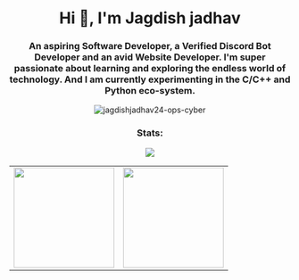 

<h1 align="center">Hi 👋, I'm Jagdish jadhav</h1>
<h3 align="center">An aspiring Software Developer, a Verified Discord Bot Developer and an avid Website Developer. I'm super passionate about learning and exploring the endless world of technology. And I am currently experimenting in the C/C++ and Python eco-system.</h3>
<p align="center"> <img src="https://komarev.com/ghpvc/?username=jagdishjadhav24-ops-cyber" alt="jagdishjadhav24-ops-cyber" /> </p>

<h3 align="center">Stats:</h3>


<div align="center"><img src="https://github-profile-trophy.vercel.app/?username=jagdishjadhav24&theme=dracula&count_private=true"></div>

<table width="100%" align="center">
  <tr>
    <td>
<img height="180em" src="https://github-readme-stats.vercel.app/api?username=jagdishjadhav24&show_icons=true&hide_border=true&theme=tokyonight" /> </td>
 <td> <img height="180em" src="https://github-readme-stats.vercel.app/api/top-langs/?username=jagdishjadhav24&show_icons=true&hide_border=true&layout=compact&langs_count=8&theme=tokyonight"/> </td>
  </tr>
 <table>
